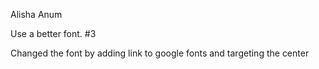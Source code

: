 Alisha Anum

Use a better font. #3

Changed the font by adding link to google fonts and targeting the center